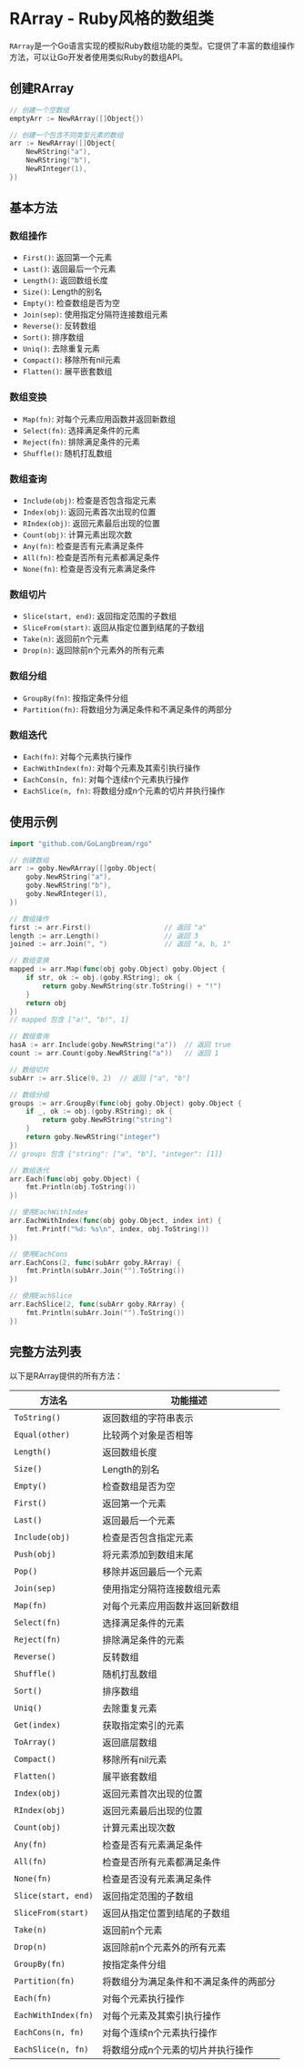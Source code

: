 # RArray - Ruby风格的数组类

`RArray`是一个Go语言实现的模拟Ruby数组功能的类型。它提供了丰富的数组操作方法，可以让Go开发者使用类似Ruby的数组API。

## 创建RArray

```go
// 创建一个空数组
emptyArr := NewRArray([]Object{})

// 创建一个包含不同类型元素的数组
arr := NewRArray([]Object{
    NewRString("a"),
    NewRString("b"),
    NewRInteger(1),
})
```

## 基本方法

### 数组操作
- `First()`: 返回第一个元素
- `Last()`: 返回最后一个元素
- `Length()`: 返回数组长度
- `Size()`: Length的别名
- `Empty()`: 检查数组是否为空
- `Join(sep)`: 使用指定分隔符连接数组元素
- `Reverse()`: 反转数组
- `Sort()`: 排序数组
- `Uniq()`: 去除重复元素
- `Compact()`: 移除所有nil元素
- `Flatten()`: 展平嵌套数组

### 数组变换
- `Map(fn)`: 对每个元素应用函数并返回新数组
- `Select(fn)`: 选择满足条件的元素
- `Reject(fn)`: 排除满足条件的元素
- `Shuffle()`: 随机打乱数组

### 数组查询
- `Include(obj)`: 检查是否包含指定元素
- `Index(obj)`: 返回元素首次出现的位置
- `RIndex(obj)`: 返回元素最后出现的位置
- `Count(obj)`: 计算元素出现次数
- `Any(fn)`: 检查是否有元素满足条件
- `All(fn)`: 检查是否所有元素都满足条件
- `None(fn)`: 检查是否没有元素满足条件

### 数组切片
- `Slice(start, end)`: 返回指定范围的子数组
- `SliceFrom(start)`: 返回从指定位置到结尾的子数组
- `Take(n)`: 返回前n个元素
- `Drop(n)`: 返回除前n个元素外的所有元素

### 数组分组
- `GroupBy(fn)`: 按指定条件分组
- `Partition(fn)`: 将数组分为满足条件和不满足条件的两部分

### 数组迭代
- `Each(fn)`: 对每个元素执行操作
- `EachWithIndex(fn)`: 对每个元素及其索引执行操作
- `EachCons(n, fn)`: 对每个连续n个元素执行操作
- `EachSlice(n, fn)`: 将数组分成n个元素的切片并执行操作

## 使用示例

```go
import "github.com/GoLangDream/rgo"

// 创建数组
arr := goby.NewRArray([]goby.Object{
    goby.NewRString("a"),
    goby.NewRString("b"),
    goby.NewRInteger(1),
})

// 数组操作
first := arr.First()                  // 返回 "a"
length := arr.Length()                // 返回 3
joined := arr.Join(", ")              // 返回 "a, b, 1"

// 数组变换
mapped := arr.Map(func(obj goby.Object) goby.Object {
    if str, ok := obj.(goby.RString); ok {
        return goby.NewRString(str.ToString() + "!")
    }
    return obj
})
// mapped 包含 ["a!", "b!", 1]

// 数组查询
hasA := arr.Include(goby.NewRString("a"))  // 返回 true
count := arr.Count(goby.NewRString("a"))   // 返回 1

// 数组切片
subArr := arr.Slice(0, 2)  // 返回 ["a", "b"]

// 数组分组
groups := arr.GroupBy(func(obj goby.Object) goby.Object {
    if _, ok := obj.(goby.RString); ok {
        return goby.NewRString("string")
    }
    return goby.NewRString("integer")
})
// groups 包含 {"string": ["a", "b"], "integer": [1]}

// 数组迭代
arr.Each(func(obj goby.Object) {
    fmt.Println(obj.ToString())
})

// 使用EachWithIndex
arr.EachWithIndex(func(obj goby.Object, index int) {
    fmt.Printf("%d: %s\n", index, obj.ToString())
})

// 使用EachCons
arr.EachCons(2, func(subArr goby.RArray) {
    fmt.Println(subArr.Join("").ToString())
})

// 使用EachSlice
arr.EachSlice(2, func(subArr goby.RArray) {
    fmt.Println(subArr.Join("").ToString())
})
```

## 完整方法列表

以下是RArray提供的所有方法：

| 方法名 | 功能描述 |
|--------|----------|
| `ToString()` | 返回数组的字符串表示 |
| `Equal(other)` | 比较两个对象是否相等 |
| `Length()` | 返回数组长度 |
| `Size()` | Length的别名 |
| `Empty()` | 检查数组是否为空 |
| `First()` | 返回第一个元素 |
| `Last()` | 返回最后一个元素 |
| `Include(obj)` | 检查是否包含指定元素 |
| `Push(obj)` | 将元素添加到数组末尾 |
| `Pop()` | 移除并返回最后一个元素 |
| `Join(sep)` | 使用指定分隔符连接数组元素 |
| `Map(fn)` | 对每个元素应用函数并返回新数组 |
| `Select(fn)` | 选择满足条件的元素 |
| `Reject(fn)` | 排除满足条件的元素 |
| `Reverse()` | 反转数组 |
| `Shuffle()` | 随机打乱数组 |
| `Sort()` | 排序数组 |
| `Uniq()` | 去除重复元素 |
| `Get(index)` | 获取指定索引的元素 |
| `ToArray()` | 返回底层数组 |
| `Compact()` | 移除所有nil元素 |
| `Flatten()` | 展平嵌套数组 |
| `Index(obj)` | 返回元素首次出现的位置 |
| `RIndex(obj)` | 返回元素最后出现的位置 |
| `Count(obj)` | 计算元素出现次数 |
| `Any(fn)` | 检查是否有元素满足条件 |
| `All(fn)` | 检查是否所有元素都满足条件 |
| `None(fn)` | 检查是否没有元素满足条件 |
| `Slice(start, end)` | 返回指定范围的子数组 |
| `SliceFrom(start)` | 返回从指定位置到结尾的子数组 |
| `Take(n)` | 返回前n个元素 |
| `Drop(n)` | 返回除前n个元素外的所有元素 |
| `GroupBy(fn)` | 按指定条件分组 |
| `Partition(fn)` | 将数组分为满足条件和不满足条件的两部分 |
| `Each(fn)` | 对每个元素执行操作 |
| `EachWithIndex(fn)` | 对每个元素及其索引执行操作 |
| `EachCons(n, fn)` | 对每个连续n个元素执行操作 |
| `EachSlice(n, fn)` | 将数组分成n个元素的切片并执行操作 |
